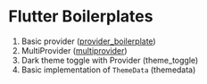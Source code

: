 # Flutter Boilerplates
1. Basic provider ([provider_boilerplate](https://github.com/themindstorm/flutter_boilerplates/tree/provider_boilerplate))
2. MultiProvider ([multiprovider](https://github.com/themindstorm/flutter_boilerplates/tree/multiprovider))
3. Dark theme toggle with Provider (theme_toggle)
4. Basic implementation of `ThemeData` (themedata)